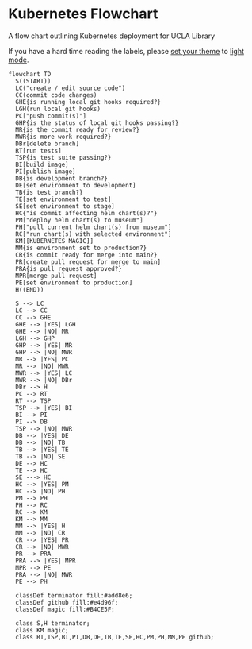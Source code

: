 # Kubernetes Flowchart

A flow chart outlining Kubernetes deployment for UCLA Library

If you have a hard time reading the labels, please [set your theme](https://github.com/settings/profile) to [light mode](https://docs.github.com/en/account-and-profile/setting-up-and-managing-your-personal-account-on-github/managing-personal-account-settings/managing-your-theme-settings).

```mermaid
flowchart TD
  S((START))
  LC("create / edit source code")
  CC(commit code changes)
  GHE{is running local git hooks required?}
  LGH(run local git hooks)
  PC["push commit(s)"]
  GHP{is the status of local git hooks passing?}
  MR{is the commit ready for review?}
  MWR{is more work required?}
  DBr[delete branch]
  RT[run tests]
  TSP{is test suite passing?}
  BI[build image]
  PI[publish image]
  DB{is development branch?}
  DE[set enviromnent to development]
  TB{is test branch?}
  TE[set environment to test]
  SE[set environment to stage]
  HC{"is commit affecting helm chart(s)?"}
  PM["deploy helm chart(s) to museum"]
  PH["pull current helm chart(s) from museum"]
  RC["run chart(s) with selected environment"]
  KM[[KUBERNETES MAGIC]]
  MM{is environment set to production?}
  CR{is commit ready for merge into main?}
  PR[create pull request for merge to main]
  PRA{is pull request approved?}
  MPR[merge pull request]
  PE[set environment to production]
  H((END))

  S --> LC
  LC --> CC
  CC --> GHE
  GHE --> |YES| LGH
  GHE --> |NO| MR
  LGH --> GHP
  GHP --> |YES| MR
  GHP --> |NO| MWR
  MR --> |YES| PC
  MR --> |NO| MWR
  MWR --> |YES| LC
  MWR --> |NO| DBr
  DBr --> H
  PC --> RT
  RT --> TSP
  TSP --> |YES| BI
  BI --> PI
  PI --> DB
  TSP --> |NO| MWR
  DB --> |YES| DE
  DB --> |NO| TB
  TB --> |YES| TE
  TB --> |NO| SE
  DE --> HC
  TE --> HC
  SE ---> HC
  HC --> |YES| PM
  HC --> |NO| PH
  PM --> PH
  PH --> RC
  RC --> KM
  KM --> MM
  MM --> |YES| H
  MM --> |NO| CR
  CR --> |YES| PR
  CR --> |NO| MWR
  PR --> PRA
  PRA --> |YES| MPR
  MPR --> PE
  PRA --> |NO| MWR
  PE --> PH

  classDef terminator fill:#add8e6;
  classDef github fill:#e4d96f;
  classDef magic fill:#B4CE5F;

  class S,H terminator;
  class KM magic;
  class RT,TSP,BI,PI,DB,DE,TB,TE,SE,HC,PM,PH,MM,PE github;
```
